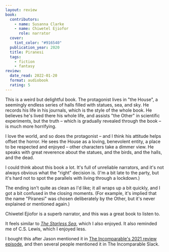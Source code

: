 ```yaml
---
layout: review
book:
  contributors:
    - name: Susanna Clarke
    - name: Chiwetel Ejiofor
      role: narrator
  cover:
    tint_color: "#916540"
  publication_year: 2020
  title: Piranesi
  tags:
    - fiction
    - fantasy
review:
  date_read: 2022-01-20
  format: audiobook
  rating: 5
---
```


This is a weird but delightful book.
The protagonist lives in "the House", a seemingly endless series of halls filled with statues, sea, and sky.
He records his life in his journals, which is the style of the whole book.
He believes he's lived there his whole life, and assists "the Other" in scientific experiments, but the truth – which is gradually revealed through the book – is much more horrifying.

I love the world, and so does the protagonist – and I think his attitude helps offset the horror.
He sees the House as a loving, benevolent entity, a place to be respected and enjoyed – other characters take a dimmer view.
He speaks with great reverence about the statues, and the birds, and the halls, and the dead.

I could think about this book a lot.
It's full of unreliable narrators, and it's not always obvious what the "right" decision is.
(I'm a bit late to the party, but it's hard not to spot the parallels with living through a lockdown.)

The ending isn't quite as clean as I'd like; it all wraps up a bit quickly, and I got a bit confused in the closing moments.
(For example, it's implied that the name "Piranesi" was chosen deliberately by the Other, but it's never explained or mentioned again.)

Chiwetel Ejiofor is a superb narrator, and this was a great book to listen to.

It feels similar to [*The Starless Sea*](/2020/the-starless-sea/), which I also enjoyed.
It also reminded me of C.S. Lewis, which I enjoyed less.

I bought this after Jason mentioned it in [The Incomparable's 2021 review episode](https://www.theincomparable.com/theincomparable/595/), and then several people mentioned it in The Incomparable Slack.

